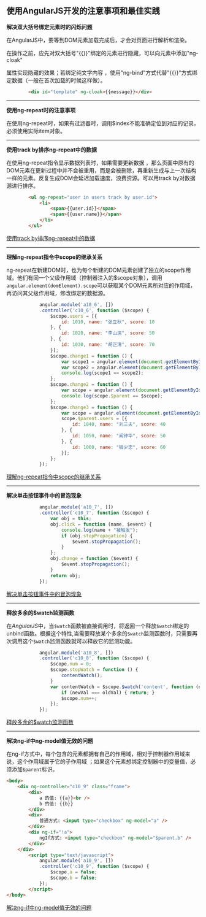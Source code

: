 ## 使用AngularJS开发的注意事项和最佳实践



**解决双大括号绑定元素时的闪烁问题**

在AngularJS中，要等到DOM元素加载完成后，才会对页面进行解析和渲染。

在操作之前，应先对双大括号"{{}}"绑定的元素进行隐藏，可以向元素中添加"ng-cloak"

属性实现隐藏的效果；若绑定纯文字内容 ，使用"ng-bind"方式代替"{{}}"方式绑定数据（一般在首次加载的时候这样做）。

```html
        <div id="template" ng-cloak>{{message}}</div>
```



---



**使用ng-repeat时的注意事项**

在使用ng-repeat时，如果有过滤器时，调用$index不能准确定位到对应的记录，必须使用实际item对象。





---



**使用track by排序ng-repeat中的数据**

在使用ng-repeat指令显示数据列表时，如果需要更新数据 ，那么页面中原有的DOM元素在更新过程中并不会被重用，而是会被删除，再重新生成与上一次结构一样的元素。反复生成DOM会延迟加载速度，浪费资源。可以用track by对数据源进行排序。

```html
        <ul ng-repeat="user in users track by user.id">
            <li>
                <span>{{user.id}}</span>
                <span>{{user.name}}</span>
            </li>
        </ul>
```

[使用track by排序ng-repeat中的数据](https://github.com/aaronzhou0101/Notes/blob/master/slnAngular/Ch10/10-5%20%E4%BD%BF%E7%94%A8track%20by%E6%8E%92%E5%BA%8Fng-repeat%E4%B8%AD%E7%9A%84%E6%95%B0%E6%8D%AE.html)

---



**理解ng-repeat指令中scope的继承关系**

ng-repeat在新建DOM时，也为每个新建的DOM元素创建了独立的scope作用域。他们有同一个父级作用域（控制器注入的$scope对象），调用`angular.element(domElement).scope`可以获取某个DOM元素所对应的作用域，再访问其父级作用域，修改绑定的数据源。

```javascript
            angular.module('a10_6', [])
            .controller('c10_6', function ($scope) {
                $scope.users = [{
                    id: 1010, name: "张立秋", score: 10
                }, {
                    id: 1020, name: "李山浃", score: 50
                }, {
                    id: 1030, name: "胡正清", score: 70
                }];
                $scope.change1 = function () {
                    var scope1 = angular.element(document.getElementById("spn1010")).scope();
                    var scope2 = angular.element(document.getElementById("spn1020")).scope();
                    console.log(scope1 == scope2);
                };
                $scope.change2 = function () {
                    var scope = angular.element(document.getElementById("spn1020")).scope();
                    console.log(scope.$parent == $scope);
                };
                $scope.change3 = function () {
                    var scope = angular.element(document.getElementById("spn1030")).scope();
                    scope.$parent.users = [{
                        id: 1040, name: "刘三夫", score: 40
                    }, {
                        id: 1050, name: "闻钟华", score: 50
                    }, {
                        id: 1060, name: "钱少忠", score: 60
                    }];
                };
            });
```



[理解ng-repeat指令中scope的继承关系](https://github.com/aaronzhou0101/Notes/blob/master/slnAngular/Ch10/10-6%20%E6%AD%A3%E7%A1%AE%E7%90%86%E8%A7%A3ng-repeat%E6%8C%87%E4%BB%A4%E4%B8%ADscope%E7%9A%84%E7%BB%A7%E6%89%BF%E5%85%B3%E7%B3%BB.html)



****



**解决单击按钮事件中的冒泡现象**

```javascript
            angular.module('a10_7', [])
            .controller('c10_7', function ($scope) {
                var obj = this;
                obj.click = function (name, $event) {
                    console.log(name + "被触发");
                    if (obj.stopPropagation) {
                        $event.stopPropagation();
                    }
                };
                obj.change = function ($event) {
                    $event.stopPropagation();
                }
                return obj;
            });
```

[解决单击按钮事件中的冒泡现象](https://github.com/aaronzhou0101/Notes/blob/master/slnAngular/Ch10/10-7%20%E8%A7%A3%E5%86%B3%E5%8D%95%E5%87%BB%E6%8C%89%E9%92%AE%E4%BA%8B%E4%BB%B6%E4%B8%AD%E7%9A%84%E5%86%92%E6%B3%A1%E7%8E%B0%E8%B1%A1.html)

---



**释放多余的$watch监测函数**

在$AngularJS$中，当`$watch`函数被直接调用时，将返回一个释放`$watch`绑定的unbind函数。根据这个特性,当需要释放某个多余的`$watch`监测函数时，只需要再次调用这个`$watch`监测函数就可以释放它的监测功能。

```javascript
            angular.module('a10_8', [])
            .controller('c10_8', function ($scope) {
                $scope.num = 0;
                $scope.stopWatch = function () {
                    contentWatch();
                }
                var contentWatch = $scope.$watch('content', function (newVal, oldVal) {
                    if (newVal === oldVal) { return; }
                    $scope.num++; 
                });
            });
```



[释放多余的$watch监测函数](https://github.com/aaronzhou0101/Notes/blob/master/slnAngular/Ch10/10-8%20%E9%87%8A%E6%94%BE%E5%A4%9A%E4%BD%99%E7%9A%84%24watch%E7%9B%91%E6%B5%8B%E5%87%BD%E6%95%B0.html)

---



**解决ng-if中ng-model值无效的问题**

在ng-if方式中，每个包含的元素都拥有自己的作用域，相对于控制器作用域来说，这个作用域属于它的子作用域 ；如果这个元素想绑定控制器中的变量值，必须添加`$parent`标识。

```html
<body>
    <div ng-controller="c10_9" class="frame">
        <div>
            a 的值: {{a}}<br />
            b 的值: {{b}}
        </div>
        <div>
            普通方式: <input type="checkbox" ng-model="a" />
        </div>
        <div ng-if="!a">
            ngIf方式: <input type="checkbox" ng-model="$parent.b" />
        </div>
    </div>
        <script type="text/javascript">
            angular.module('a10_9', [])
            .controller('c10_9', function ($scope) {
                $scope.a = false;
                $scope.b = false;
            });
        </script>
</body>
```



[解决ng-if中ng-model值无效的问题](https://github.com/aaronzhou0101/Notes/blob/master/slnAngular/Ch10/10-9%20%E8%A7%A3%E5%86%B3ng-if%E4%B8%ADng-model%E5%80%BC%E6%97%A0%E6%95%88%E7%9A%84%E9%97%AE%E9%A2%98.html)

